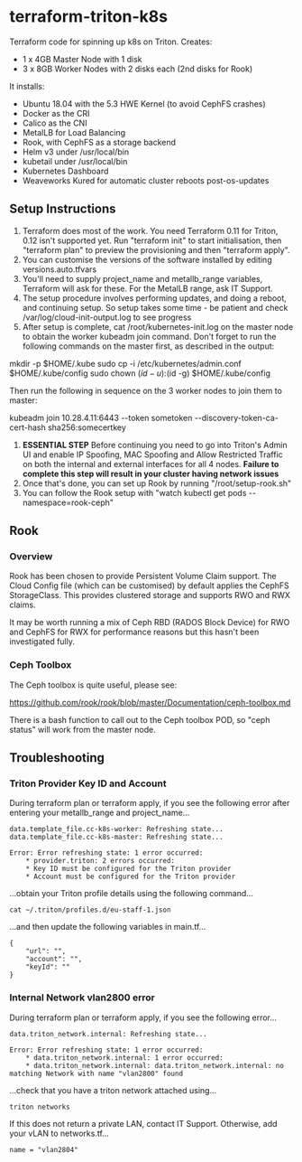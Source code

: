 # terraform-triton-k8s
Terraform code for spinning up k8s on Triton. Creates:

- 1 x 4GB Master Node with 1 disk
- 3 x 8GB Worker Nodes with 2 disks each (2nd disks for Rook)

It installs:

- Ubuntu 18.04 with the 5.3 HWE Kernel (to avoid CephFS crashes)
- Docker as the CRI
- Calico as the CNI
- MetalLB for Load Balancing
- Rook, with CephFS as a storage backend
- Helm v3 under /usr/local/bin
- kubetail under /usr/local/bin
- Kubernetes Dashboard
- Weaveworks Kured for automatic cluster reboots post-os-updates

## Setup Instructions

1. Terraform does most of the work. You need Terraform 0.11 for Triton, 0.12 isn't supported yet. Run "terraform init" to start initialisation, then "terraform plan" to preview the provisioning and then "terraform apply".
1. You can customise the versions of the software installed by editing versions.auto.tfvars
1. You'll need to supply project_name and metallb_range variables, Terraform will ask for these. For the MetalLB range, ask IT Support.
1. The setup procedure involves performing updates, and doing a reboot, and continuing setup. So setup takes some time - be patient and check /var/log/cloud-init-output.log to see progress
1. After setup is complete, cat /root/kubernetes-init.log on the master node to obtain the worker kubeadm join command. Don't forget to run the following commands on the master first, as described in the output:

  mkdir -p $HOME/.kube
  sudo cp -i /etc/kubernetes/admin.conf $HOME/.kube/config
  sudo chown $(id -u):$(id -g) $HOME/.kube/config

Then run the following in sequence on the 3 worker nodes to join them to master:

   kubeadm join 10.28.4.11:6443 --token sometoken --discovery-token-ca-cert-hash sha256:somecertkey

1. **ESSENTIAL STEP** Before continuing you need to go into Triton's Admin UI and enable IP Spoofing, MAC Spoofing and Allow Restricted Traffic on both the internal and external interfaces for all 4 nodes. **Failure to complete this step will result in your cluster having network issues**
1. Once that's done, you can set up Rook by running "/root/setup-rook.sh"
1. You can follow the Rook setup with "watch kubectl get pods --namespace=rook-ceph"

## Rook

### Overview
Rook has been chosen to provide Persistent Volume Claim support. The Cloud Config file (which can be customised) by default applies the CephFS StorageClass. This provides clustered storage and supports RWO and RWX claims.

It may be worth running a mix of Ceph RBD (RADOS Block Device) for RWO and CephFS for RWX for performance reasons but this hasn't been investigated fully.

### Ceph Toolbox

The Ceph toolbox is quite useful, please see:

https://github.com/rook/rook/blob/master/Documentation/ceph-toolbox.md

There is a bash function to call out to the Ceph toolbox POD, so "ceph status" will work from the master node.

## Troubleshooting

### Triton Provider Key ID and Account

During terraform plan or terraform apply, if you see the following error after entering your metallb_range and project_name...

    data.template_file.cc-k8s-worker: Refreshing state...
    data.template_file.cc-k8s-master: Refreshing state...

    Error: Error refreshing state: 1 error occurred:
	    * provider.triton: 2 errors occurred:
	    * Key ID must be configured for the Triton provider
	    * Account must be configured for the Triton provider

...obtain your Triton profile details using the following command...

    cat ~/.triton/profiles.d/eu-staff-1.json

...and then update the following variables in main.tf...

    {
        "url": "",
        "account": "",
        "keyId": ""
    }

### Internal Network vlan2800 error

During terraform plan or terraform apply, if you see the following error...

    data.triton_network.internal: Refreshing state...

    Error: Error refreshing state: 1 error occurred:
	    * data.triton_network.internal: 1 error occurred:
	    * data.triton_network.internal: data.triton_network.internal: no matching Network with name "vlan2800" found
	
...check that you have a triton network attached using...

    triton networks

If this does not return a private LAN, contact IT Support. Otherwise, add your vLAN to networks.tf...

    name = "vlan2804"
